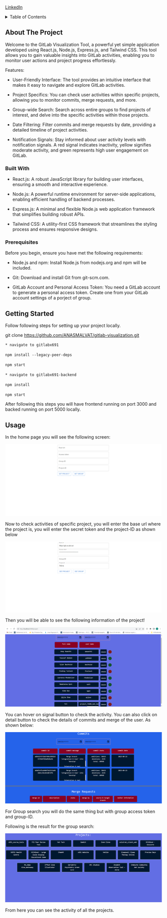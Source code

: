 <a name="readme-top"></a>

[LinkedIn](https://www.linkedin.com/in/anas-malvat-8a95b81a3/)



<!-- TABLE OF CONTENTS -->
<details>
  <summary>Table of Contents</summary>
  <ol>
    <li>
      <a href="#about-the-project">About The Project</a>
      <ul>
        <li><a href="#built-with">Built With</a></li>
      </ul>
    </li>
    <li>
      <a href="#getting-started">Getting Started</a>
    </li>
    <li><a href="#usage">Usage</a></li>
    <li><a href="#roadmap">Roadmap</a></li>
    <li><a href="#contributing">Contributing</a></li>
  </ol>
</details>



<!-- ABOUT THE PROJECT -->
## About The Project


Welcome to the GitLab Visualization Tool, a powerful yet simple application developed using React.js, Node.js, Express.js, and Tailwind CSS. This tool allows you to gain valuable insights into GitLab activities, enabling you to monitor user actions and project progress effortlessly.

Features:

* User-Friendly Interface: The tool provides an intuitive interface that makes it easy to navigate and explore GitLab activities.

* Project Specifics: You can check user activities within specific projects, allowing you to monitor commits, merge requests, and more.

* Group-wide Search: Search across entire groups to find projects of interest, and delve into the specific activities within those projects.

* Date Filtering: Filter commits and merge requests by date, providing a detailed timeline of project activities.

* Notification Signals: Stay informed about user activity levels with notification signals. A red signal indicates inactivity, yellow signifies moderate activity, and green represents high user engagement on GitLab.


### Built With

* React.js: A robust JavaScript library for building user interfaces, ensuring a smooth and interactive experience.

* Node.js: A powerful runtime environment for server-side applications, enabling efficient handling of backend processes.

* Express.js: A minimal and flexible Node.js web application framework that simplifies building robust APIs.

* Tailwind CSS: A utility-first CSS framework that streamlines the styling process and ensures responsive designs.

### Prerequisites

Before you begin, ensure you have met the following requirements:

* Node.js and npm: Install Node.js from nodejs.org and npm will be included.

* Git: Download and install Git from git-scm.com.

* GitLab Account and Personal Access Token: You need a GitLab account to generate a personal access token. Create one from your GitLab account settings of a porject of group.

## Getting Started

Follow following steps for setting up your project locally.

git clone https://github.com/ANASMALVAT/gitlab-visualization.git

    * navigate to gitlabx691

    npm install --legacy-peer-deps

    npm start

    * navigate to gitlabx691-backend

    npm install
    
    npm start

After following this steps you will have frontend running on port 3000 and backed running on port 5000 locally.


<!-- USAGE EXAMPLES -->
## Usage
In the home page you will see the following screen:

![Alt text](images/image.png)

Now to check activities of specific project, you will enter the base url where the project is, you will enter the secret token and the project-ID as shown below 

![Alt text](images/image-1.png)

Then you will be able to see the following information of the project!

![Alt text](images/image-2.png)

You can hover on signal button to check the activity. You can also click on detail button to check the details of commits and merge of the user. As shown below:

![Alt text](images/image-3.png)


For Group search you will do the same thing but with group access token and group-ID.

Following is the result for the group search:

![Alt text](images/image-4.png)


From here you can see the activity of all the projects. 
